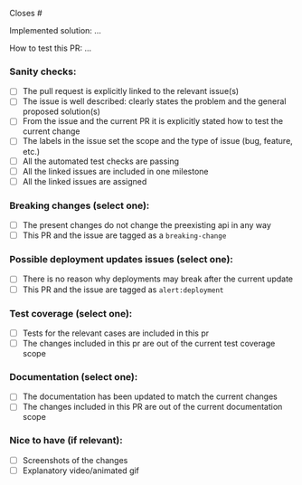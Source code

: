Closes #

Implemented solution: ... 

How to test this PR: ...

### Sanity checks:
- [ ] The pull request is explicitly linked to the relevant issue(s)
- [ ] The issue is well described: clearly states the problem and the general proposed solution(s)
- [ ] From the issue and the current PR it is explicitly stated how to test the current change
- [ ] The labels in the issue set the scope and the type of issue (bug, feature, etc.)
- [ ] All the automated test checks are passing
- [ ] All the linked issues are included in one milestone
- [ ] All the linked issues are assigned

### Breaking changes (select one):
- [ ] The present changes do not change the preexisting api in any way
- [ ] This PR and the issue are tagged as a `breaking-change`

### Possible deployment updates issues (select one):
- [ ] There is no reason why deployments may break after the current update
- [ ] This PR and the issue are tagged as `alert:deployment`

### Test coverage (select one):
- [ ] Tests for the relevant cases are included in this pr
- [ ] The changes included in this pr are out of the current test coverage scope

### Documentation (select one):
- [ ] The documentation has been updated to match the current changes
- [ ] The changes included in this PR are out of the current documentation scope

### Nice to have (if relevant):
- [ ] Screenshots of the changes
- [ ] Explanatory video/animated gif
